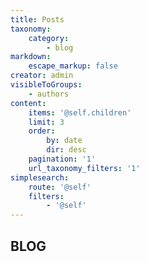 ```yaml
---
title: Posts
taxonomy:
    category:
        - blog
markdown:
    escape_markup: false
creator: admin
visibleToGroups:
    - authors
content:
    items: '@self.children'
    limit: 3
    order:
        by: date
        dir: desc
    pagination: '1'
    url_taxonomy_filters: '1'
simplesearch:
    route: '@self'
    filters:
        - '@self'
---
```


<h2>BLOG</h2>